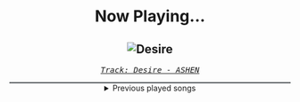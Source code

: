 <div align="center"> 
<h1>Now Playing...</h1>

![Desire](https://i.scdn.co/image/ab67616d00001e0248128a911d72ad3a34ddb20d)
--
_<samp><a href="https://open.spotify.com/track/2y2mYrCxjKOXej6dQhk66B">Track: Desire - ASHEN</a></samp>_

<div style="border: 1px #4B5054 solid"></div>
<details>
  <summary>
    Previous played songs
  </summary>
  <table>
    <thead>
      <tr>
        <th>
          Artist
        </th>
        <th>
          Song
        </th>
        <th>
          Link
        </th>
      </tr>
    </thead>
    <tbody>
      <tr><td>ASHEN</td><td>Desire</td><td><a href="https://open.spotify.com/track/2y2mYrCxjKOXej6dQhk66B">https://open.spotify.com/track/2y2mYrCxjKOXej6dQhk66B</a></td></tr><tr><td>I See Stars</td><td>Curtain Call</td><td><a href="https://open.spotify.com/track/2NnDaow8oOA83RaIVPxMdn">https://open.spotify.com/track/2NnDaow8oOA83RaIVPxMdn</a></td></tr><tr><td>ASHEN</td><td>Meet Again</td><td><a href="https://open.spotify.com/track/4399iTKdFdPuH5K4b1JQON">https://open.spotify.com/track/4399iTKdFdPuH5K4b1JQON</a></td></tr><tr><td>Circle of Dust</td><td>Neurachem</td><td><a href="https://open.spotify.com/track/31G4FZTWUm3cyFfuJpBoZY">https://open.spotify.com/track/31G4FZTWUm3cyFfuJpBoZY</a></td></tr><tr><td>Sabaton</td><td>Hordes of Khan</td><td><a href="https://open.spotify.com/track/596Mt6srTMVIZF1YDZh3mu">https://open.spotify.com/track/596Mt6srTMVIZF1YDZh3mu</a></td></tr><tr><td>Bad Wolves</td><td>Intro</td><td><a href="https://open.spotify.com/track/32oopqFnOEOig0l6MNZgk1">https://open.spotify.com/track/32oopqFnOEOig0l6MNZgk1</a></td></tr><tr><td>Erdling</td><td>Los los los</td><td><a href="https://open.spotify.com/track/4QE7XgROjoUcYcxJYJc4vj">https://open.spotify.com/track/4QE7XgROjoUcYcxJYJc4vj</a></td></tr><tr><td>Beyond The Black</td><td>The Art Of Being Alone</td><td><a href="https://open.spotify.com/track/4tPx1qTsAr7kwB4oKAoMCu">https://open.spotify.com/track/4tPx1qTsAr7kwB4oKAoMCu</a></td></tr><tr><td>Circle of Dust</td><td>Hive Mind</td><td><a href="https://open.spotify.com/track/1gM5A9GLmvteDF6onnFUMx">https://open.spotify.com/track/1gM5A9GLmvteDF6onnFUMx</a></td></tr><tr><td>Patient Sixty-Seven</td><td>Barricade</td><td><a href="https://open.spotify.com/track/7i9GB8SDBysXsu76OfC3uj">https://open.spotify.com/track/7i9GB8SDBysXsu76OfC3uj</a></td></tr><tr><td>STARSET</td><td>SHATTERED DREAMS</td><td><a href="https://open.spotify.com/track/6Fa7c0b952q10e4nBeIxhg">https://open.spotify.com/track/6Fa7c0b952q10e4nBeIxhg</a></td></tr><tr><td>Circle of Dust</td><td>Digital Messiah</td><td><a href="https://open.spotify.com/track/2ZNvqx8Az4p6SOQDQTiuDJ">https://open.spotify.com/track/2ZNvqx8Az4p6SOQDQTiuDJ</a></td></tr><tr><td>Dämmerland</td><td>Schiff aus Glas</td><td><a href="https://open.spotify.com/track/70MemSXFmxZqEBqEon15kJ">https://open.spotify.com/track/70MemSXFmxZqEBqEon15kJ</a></td></tr><tr><td>Circle of Dust</td><td>k_OS</td><td><a href="https://open.spotify.com/track/75EmC3gd73tX780OKAUdku">https://open.spotify.com/track/75EmC3gd73tX780OKAUdku</a></td></tr><tr><td>Citizen Soldier</td><td>I Believe You</td><td><a href="https://open.spotify.com/track/76jupT0amaYglkRARjOYpM">https://open.spotify.com/track/76jupT0amaYglkRARjOYpM</a></td></tr><tr><td>Colorblind</td><td>Needle Eye</td><td><a href="https://open.spotify.com/track/24TMq1Xust99cMwvaXJOp7">https://open.spotify.com/track/24TMq1Xust99cMwvaXJOp7</a></td></tr><tr><td>coldrain</td><td>INCOMPLETE</td><td><a href="https://open.spotify.com/track/54j2fUJ6MMqjSw2SmbGw5v">https://open.spotify.com/track/54j2fUJ6MMqjSw2SmbGw5v</a></td></tr><tr><td>Circle of Dust</td><td>Machines of Our Disgrace</td><td><a href="https://open.spotify.com/track/4TvZPvUKX4FwVpcoDJHlvL">https://open.spotify.com/track/4TvZPvUKX4FwVpcoDJHlvL</a></td></tr><tr><td>Archers</td><td>Better Off</td><td><a href="https://open.spotify.com/track/27w3OYIIOL5tdY8ut0S9LB">https://open.spotify.com/track/27w3OYIIOL5tdY8ut0S9LB</a></td></tr><tr><td>Circle of Dust</td><td>alt_Human</td><td><a href="https://open.spotify.com/track/0oSas8gLKMCx5qJVbAzjwI">https://open.spotify.com/track/0oSas8gLKMCx5qJVbAzjwI</a></td></tr>
    </tbody>
  </table>
</details>

</div>
